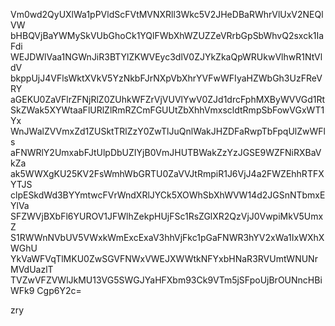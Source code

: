 Vm0wd2QyUXlWa1pPVldScFVtMVNXRll3Wkc5V2JHeDBaRWhrVlUxV2NEQlVW
bHBQVjBaYWMySkVUbGhoCk1YQlFWbXhWZUZZeVRrbGpSbWhvQ2sxck1IaFdi
WEJDWlVaa1NGWnJiR3BTYlZKWVEyc3dlV0ZJYkZkaQpWRUkwVlhwR1NtVldV
bkppUjJ4VFlsWktXVkV5YzNkbFJrNXpVbXhrYVFwWFIyaHZWbGh3UzFReVRY
aGEKU0ZaVFlrZFNjRlZ0ZUhkWFZrVjVUVlYwV0ZJd1drcFphMXByWVVGd1Rt
SkZWak5XYWtaaFlURlZlRmRZCmFGUUtZbXhhVmxscldtRmpSbFowVGxWT1Yx
WnJWalZVVmxZd1ZUSktTRlZzY0ZwTlJuQnlWakJHZDFaRwpTbFpqUlZwWFls
aFNWRlY2UmxabFJtUlpDbUZIYjB0VmJHUTBWakZzYzJGSE9WZFNiRXBaVkZa
ak5WWXgKU25KV2FsWmhWbGRTU0ZaVVJtRmpiR1J6VjJ4a2FWZEhhRTFXYTJS
clpESkdWd3BYYmtwcFVrWndXRlJYCk5XOWhSbXhWVW14d2JGSnNTbmxEYlVa
SFZWVjBXbFl6YUROV1JFWlhZekpHUjFSc1RsZGlXR2QzVjJ0VwpiMkV5UmxZ
S1RWWnNVbUV5VWxkWmExcExaV3hhVjFkc1pGaFNWR3hYV2xWa1IxWXhXWGhU
YkVaWFVqTlMKU0ZwSGVFNWxVWEJXWWtkNFYxbHNaR3RVUmtWNUNrMVdUazlT
TVZwVFZVWlJkMU13VG5SWGJYaHFXbm93Ck9VTm5jSFpoUjBrOUNncHBiWFk9
Cgp6Y2c=

zry